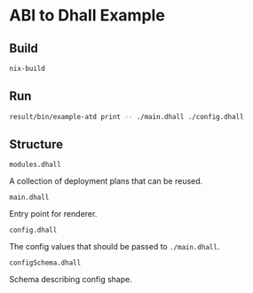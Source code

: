# ABI to Dhall Example

## Build

```sh
nix-build
```

## Run

```sh
result/bin/example-atd print -- ./main.dhall ./config.dhall
```

## Structure

`modules.dhall`

A collection of deployment plans that can be reused.

`main.dhall`

Entry point for renderer.

`config.dhall`

The config values that should be passed to `./main.dhall`.

`configSchema.dhall`

Schema describing config shape.

